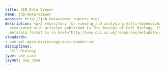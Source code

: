```yaml
---
title: JCB Data Viewer
name: jcb-data-viewer
website: http://jcb-dataviewer.rupress.org/
description: <p>A repository for viewing and analysing multi-dimensional image data
  associated with articles published in The Journal of Cell Biology. Its native
  metadata format is <a href="http://www.dcc.ac.uk/resources/metadata-standards/ome-xml-open-microscopy-environment-xml">OME-XML</a>.</p>
standards:
- ome-xml-open-microscopy-environment-xml
disciplines:
- Cell Biology
type: use_case
layout: use_case
---
```


